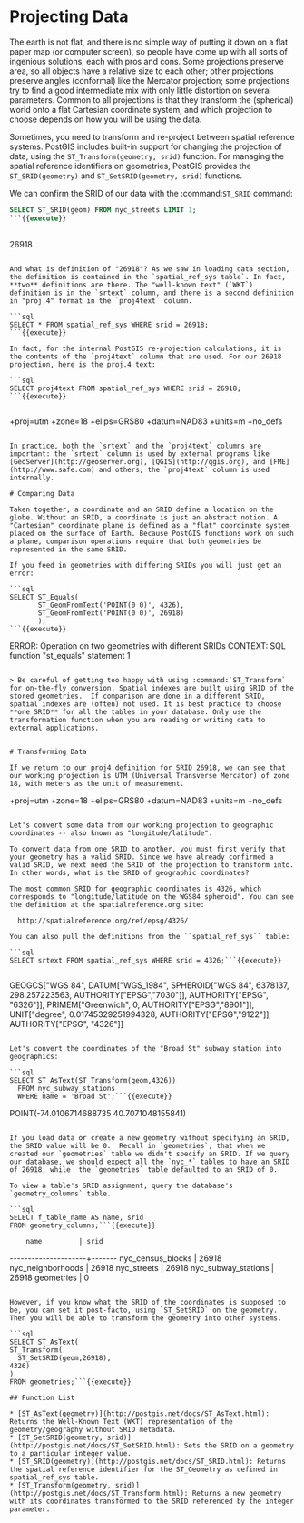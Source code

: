 # Projecting Data

The earth is not flat, and there is no simple way of putting it down on a flat paper map (or computer screen), so people have come up with all sorts of ingenious solutions, each with pros and cons. Some projections preserve area, so all objects have a relative size to each other; other projections preserve angles (conformal) like the Mercator projection; some projections try to find a good intermediate mix with only little distortion on several parameters. Common to all projections is that they transform the (spherical) world onto a flat Cartesian coordinate system, and which projection to choose depends on how you will be using the data.

Sometimes, you need to transform and re-project between spatial reference systems. PostGIS includes built-in support for changing the projection of data, using the `ST_Transform(geometry, srid)` function. For managing the spatial reference identifiers on geometries, PostGIS provides the `ST_SRID(geometry)` and `ST_SetSRID(geometry, srid)` functions.

We can confirm the SRID of our data with the :command:`ST_SRID` command:

```sql  
SELECT ST_SRID(geom) FROM nyc_streets LIMIT 1;
```{{execute}}
  
```
26918
```

And what is definition of "26918"? As we saw in loading data section, the definition is contained in the `spatial_ref_sys table`. In fact, **two** definitions are there. The "well-known text" (`WKT`) definition is in the `srtext` column, and there is a second definition in "proj.4" format in the `proj4text` column.

```sql
SELECT * FROM spatial_ref_sys WHERE srid = 26918;
```{{execute}}
   
In fact, for the internal PostGIS re-projection calculations, it is the contents of the `proj4text` column that are used. For our 26918 projection, here is the proj.4 text:

```sql
SELECT proj4text FROM spatial_ref_sys WHERE srid = 26918;
```{{execute}}
  
```
+proj=utm +zone=18 +ellps=GRS80 +datum=NAD83 +units=m +no_defs 
```

In practice, both the `srtext` and the `proj4text` columns are important: the `srtext` column is used by external programs like [GeoServer](http://geoserver.org), [QGIS](http://qgis.org), and [FME](http://www.safe.com) and others; the `proj4text` column is used internally.

# Comparing Data

Taken together, a coordinate and an SRID define a location on the globe. Without an SRID, a coordinate is just an abstract notion. A "Cartesian" coordinate plane is defined as a "flat" coordinate system placed on the surface of Earth. Because PostGIS functions work on such a plane, comparison operations require that both geometries be represented in the same SRID.

If you feed in geometries with differing SRIDs you will just get an error:

```sql  
SELECT ST_Equals(
       ST_GeomFromText('POINT(0 0)', 4326),
       ST_GeomFromText('POINT(0 0)', 26918)
       );
```{{execute}}
```
ERROR:  Operation on two geometries with different SRIDs
CONTEXT:  SQL function "st_equals" statement 1
```

> Be careful of getting too happy with using :command:`ST_Transform` for on-the-fly conversion. Spatial indexes are built using SRID of the stored geometries.  If comparison are done in a different SRID, spatial indexes are (often) not used. It is best practice to choose **one SRID** for all the tables in your database. Only use the transformation function when you are reading or writing data to external applications.


# Transforming Data

If we return to our proj4 definition for SRID 26918, we can see that our working projection is UTM (Universal Transverse Mercator) of zone 18, with meters as the unit of measurement.

```
+proj=utm +zone=18 +ellps=GRS80 +datum=NAD83 +units=m +no_defs 
```

Let's convert some data from our working projection to geographic coordinates -- also known as "longitude/latitude". 

To convert data from one SRID to another, you must first verify that your geometry has a valid SRID. Since we have already confirmed a valid SRID, we next need the SRID of the projection to transform into. In other words, what is the SRID of geographic coordinates?

The most common SRID for geographic coordinates is 4326, which corresponds to "longitude/latitude on the WGS84 spheroid". You can see the definition at the spatialreference.org site:

  http://spatialreference.org/ref/epsg/4326/
  
You can also pull the definitions from the ``spatial_ref_sys`` table:

```sql
SELECT srtext FROM spatial_ref_sys WHERE srid = 4326;```{{execute}}
  
```
GEOGCS["WGS 84",
  DATUM["WGS_1984",
    SPHEROID["WGS 84", 6378137, 298.257223563, AUTHORITY["EPSG","7030"]],
    AUTHORITY["EPSG", "6326"]],
  PRIMEM["Greenwich", 0, AUTHORITY["EPSG","8901"]],
  UNIT["degree", 0.01745329251994328, AUTHORITY["EPSG","9122"]],
  AUTHORITY["EPSG", "4326"]]
```

Let's convert the coordinates of the "Broad St" subway station into geographics:

```sql
SELECT ST_AsText(ST_Transform(geom,4326)) 
  FROM nyc_subway_stations 
  WHERE name = 'Broad St';```{{execute}}
```
POINT(-74.0106714688735 40.7071048155841)
```

If you load data or create a new geometry without specifying an SRID, the SRID value will be 0.  Recall in `geometries`, that when we created our `geometries` table we didn't specify an SRID. If we query our database, we should expect all the `nyc_*` tables to have an SRID of 26918, while  the `geometries` table defaulted to an SRID of 0.

To view a table's SRID assignment, query the database's `geometry_columns` table.

```sql
SELECT f_table_name AS name, srid 
FROM geometry_columns;```{{execute}}
```
        name         | srid  
---------------------+-------
 nyc_census_blocks   | 26918
 nyc_neighborhoods   | 26918
 nyc_streets         | 26918
 nyc_subway_stations | 26918
 geometries          |     0
```
  
However, if you know what the SRID of the coordinates is supposed to be, you can set it post-facto, using `ST_SetSRID` on the geometry. Then you will be able to transform the geometry into other systems.

```sql
SELECT ST_AsText(
ST_Transform(
  ST_SetSRID(geom,26918),
4326)
)
FROM geometries;```{{execute}}

## Function List

* [ST_AsText(geometry)](http://postgis.net/docs/ST_AsText.html): Returns the Well-Known Text (WKT) representation of the geometry/geography without SRID metadata.
* [ST_SetSRID(geometry, srid)](http://postgis.net/docs/ST_SetSRID.html): Sets the SRID on a geometry to a particular integer value.
* [ST_SRID(geometry)](http://postgis.net/docs/ST_SRID.html): Returns the spatial reference identifier for the ST_Geometry as defined in spatial_ref_sys table.
* [ST_Transform(geometry, srid)](http://postgis.net/docs/ST_Transform.html): Returns a new geometry with its coordinates transformed to the SRID referenced by the integer parameter.


